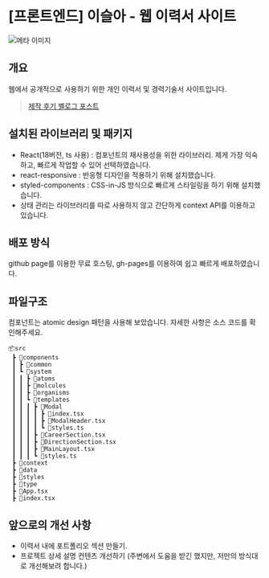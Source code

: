 # [프론트엔드] 이슬아 - 웹 이력서 사이트

![메타 이미지](https://seraleedev.github.io/resume/meta_img.png)

## 개요

웹에서 공개적으로 사용하기 위한 개인 이력서 및 경력기술서 사이트입니다.

>[제작 후기 벨로그 포스트](https://velog.io/@pingu944/%EC%9E%90%EA%B8%B0%EC%86%8C%EA%B0%9C-%EC%82%AC%EC%9D%B4%ED%8A%B8%EB%A5%BC-%EB%A7%8C%EB%93%A4%EC%96%B4%EB%B2%84%EB%A6%BC)

## 설치된 라이브러리 및 패키지
- React(18버전, ts 사용) : 컴포넌트의 재사용성을 위한 라이브러리. 제게 가장 익숙하고, 빠르게 작업할 수 있어 선택하였습니다.
- react-responsive : 반응형 디자인을 적용하기 위해 설치했습니다.
- styled-components : CSS-in-JS 방식으로 빠르게 스타일링을 하기 위해 설치했습니다.
- 상태 관리는 라이브러리를 따로 사용하지 않고 간단하게 context API를 이용하고 있습니다.

## 배포 방식
github page를 이용한 무료 호스팅, gh-pages를 이용하여 쉽고 빠르게 배포하였습니다.

## 파일구조
컴포넌트는 atomic design 패턴을 사용해 보았습니다. 자세한 사항은 소스 코드를 확인해주세요.
```
📦src
 ┣ 📂components
 ┃ ┣ 📂common
 ┃ ┗ 📂system
 ┃ ┃ ┣ 📂atoms
 ┃ ┃ ┣ 📂molcules
 ┃ ┃ ┣ 📂organisms
 ┃ ┃ ┗ 📂templates
 ┃ ┃ ┃ ┣ 📂Modal
 ┃ ┃ ┃ ┃ ┣ 📜index.tsx
 ┃ ┃ ┃ ┃ ┣ 📜ModalHeader.tsx
 ┃ ┃ ┃ ┃ ┗ 📜styles.ts
 ┃ ┃ ┃ ┣ 📜CareerSection.tsx
 ┃ ┃ ┃ ┣ 📜DirectionSection.tsx
 ┃ ┃ ┃ ┣ 📜MainLayout.tsx
 ┃ ┃ ┃ ┗ 📜styles.ts
 ┣ 📂context
 ┣ 📂data
 ┣ 📂styles
 ┣ 📂type
 ┣ 📜App.tsx
 ┣ 📜index.tsx

```
## 앞으로의 개선 사항
- 이력서 내에 포트폴리오 섹션 만들기. 
- 프로젝트 상세 설명 컨텐츠 개선하기 (주변에서 도움을 받긴 했지만, 저만의 방식대로 개선해보려 합니다.)